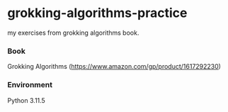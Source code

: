 # grokking-algorithms-practice

my exercises from grokking algorithms book.

### Book
Grokking Algorithms (https://www.amazon.com/gp/product/1617292230)


### Environment
Python 3.11.5
